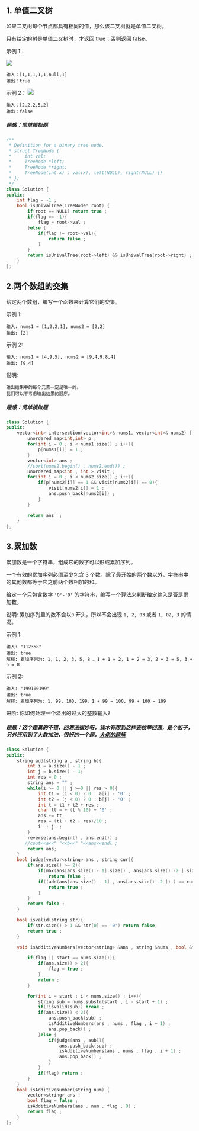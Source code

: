 ## 1. 单值二叉树
如果二叉树每个节点都具有相同的值，那么该二叉树就是单值二叉树。

只有给定的树是单值二叉树时，才返回 true；否则返回 false。

 

示例 1：

![](https://assets.leetcode-cn.com/aliyun-lc-upload/uploads/2018/12/29/screen-shot-2018-12-25-at-50104-pm.png)
```
输入：[1,1,1,1,1,null,1]
输出：true
```
示例 2：
![](https://assets.leetcode-cn.com/aliyun-lc-upload/uploads/2018/12/29/screen-shot-2018-12-25-at-50050-pm.png)
```
输入：[2,2,2,5,2]
输出：false
```
##### 题感：简单模拟题
```C++
/**
 * Definition for a binary tree node.
 * struct TreeNode {
 *     int val;
 *     TreeNode *left;
 *     TreeNode *right;
 *     TreeNode(int x) : val(x), left(NULL), right(NULL) {}
 * };
 */
class Solution {
public:
    int flag = -1 ; 
    bool isUnivalTree(TreeNode* root) {
        if(root == NULL) return true ; 
        if(flag == -1){
            flag = root->val ; 
        }else {
            if(flag != root->val){
                return false ; 
            }
        }
        return isUnivalTree(root->left) && isUnivalTree(root->right) ; 
    }
};
```

## 2.两个数组的交集
给定两个数组，编写一个函数来计算它们的交集。

示例 1:
```
输入: nums1 = [1,2,2,1], nums2 = [2,2]
输出: [2]
```
示例 2:
```
输入: nums1 = [4,9,5], nums2 = [9,4,9,8,4]
输出: [9,4]
```
说明:
```
输出结果中的每个元素一定是唯一的。
我们可以不考虑输出结果的顺序。
```
##### 题感：简单模拟题
```C++
class Solution {
public:
    vector<int> intersection(vector<int>& nums1, vector<int>& nums2) {
        unordered_map<int,int> p ; 
        for(int i = 0 ; i < nums1.size() ; i++){
            p[nums1[i]] = 1 ; 
        }
        vector<int> ans ;
        //sort(nums2.begin() , nums2.end()) ; 
        unordered_map<int , int > visit ; 
        for(int i = 0 ; i < nums2.size() ; i++){
            if(p[nums2[i]] == 1 && visit[nums2[i]] == 0){
                visit[nums2[i]] = 1 ; 
                ans.push_back(nums2[i]) ; 
            }
        }
        
        return ans  ;
    }
};
```

## 3.累加数
累加数是一个字符串，组成它的数字可以形成累加序列。

一个有效的累加序列必须至少包含 3 个数。除了最开始的两个数以外，字符串中的其他数都等于它之前两个数相加的和。

给定一个只包含数字 `'0'-'9'` 的字符串，编写一个算法来判断给定输入是否是累加数。

说明: 累加序列里的数不会以`0` 开头，所以不会出现 `1, 2, 03` 或者 `1, 02, 3` 的情况。

示例 1:
```
输入: "112358"
输出: true 
解释: 累加序列为: 1, 1, 2, 3, 5, 8 。1 + 1 = 2, 1 + 2 = 3, 2 + 3 = 5, 3 + 5 = 8
```
示例 2:
```
输入: "199100199"
输出: true 
解释: 累加序列为: 1, 99, 100, 199。1 + 99 = 100, 99 + 100 = 199
```
进阶:
你如何处理一个溢出的过大的整数输入?

##### 题感：这个题真的不错，回溯法很妙呀，我木有想到这样去枚举回溯，是个板子，另外还用到了大数加法，很好的一个题，[大佬的题解](https://blog.csdn.net/qq_26410101/article/details/81562336)

```C++
class Solution {
public:
    string add(string a , string b){
        int i = a.size() - 1 ; 
        int j = b.size() - 1; 
        int res = 0 ; 
        string ans = "" ; 
        while(i >= 0 || j >=0 || res > 0){
            int t1 = (i < 0) ? 0 : a[i] - '0' ;
            int t2 = (j < 0) ? 0 : b[j] - '0' ;
            int t = t1 + t2 + res ;
            char tt = + (t % 10) + '0' ; 
            ans += tt; 
            res = (t1 + t2 + res)/10 ; 
            i--; j--;
        } 
        reverse(ans.begin() , ans.end()) ; 
       //cout<<a<<" "<<b<<" "<<ans<<endl ; 
        return ans;  
    }
    bool judge(vector<string> ans , string cur){
        if(ans.size() >= 2){
            if(max(ans[ans.size() - 1].size() , ans[ans.size() -2 ].size()) + 1  < cur.size() || max(ans[ans.size() - 1].size() , ans[ans.size() -2 ].size()) > cur.size() ) // 剪枝
                return false ;                 
            if((add(ans[ans.size() - 1] , ans[ans.size() -2 ]) ) == cur){
                return true ; 
            }
        }
        return false ; 
    }

    bool isvalid(string str){
        if(str.size() > 1 && str[0] == '0') return false; 
        return true ; 
    }

    void isAdditiveNumbers(vector<string> &ans , string &nums , bool &flag , int start){

        if(flag || start == nums.size()){
            if(ans.size() > 2){
                flag = true ; 
            }
            return ; 
        }

        for(int i = start ; i < nums.size() ; i++){
            string sub = nums.substr(start , i - start + 1) ; 
            if(!isvalid(sub)) break ; 
            if(ans.size() < 2){
                ans.push_back(sub) ; 
                isAdditiveNumbers(ans , nums , flag , i + 1) ; 
                ans.pop_back() ; 
            }else {
                if(judge(ans , sub)){
                    ans.push_back(sub) ; 
                    isAdditiveNumbers(ans , nums , flag , i + 1) ; 
                    ans.pop_back() ;
                }
            }
            if(flag) return ; 
        }
    }
    bool isAdditiveNumber(string num) {
        vector<string> ans ;
        bool flag = false ; 
        isAdditiveNumbers(ans , num , flag , 0) ; 
        return flag ; 
    }
};
```
